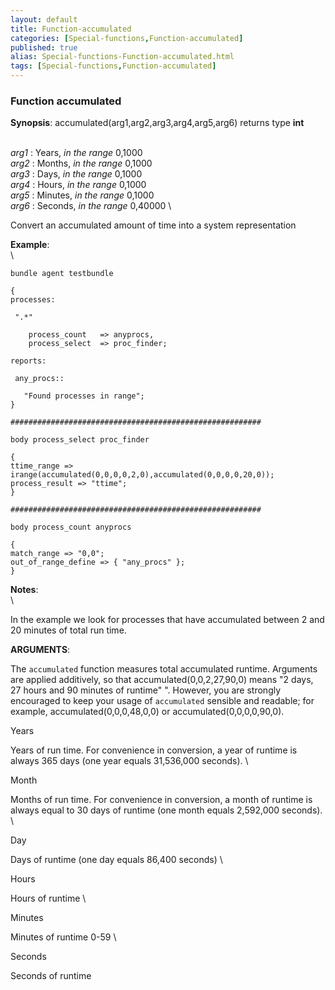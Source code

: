 ```yaml
---
layout: default
title: Function-accumulated
categories: [Special-functions,Function-accumulated]
published: true
alias: Special-functions-Function-accumulated.html
tags: [Special-functions,Function-accumulated]
---
```


### Function accumulated

**Synopsis**: accumulated(arg1,arg2,arg3,arg4,arg5,arg6) returns type
**int**

\
 *arg1* : Years, *in the range* 0,1000 \
 *arg2* : Months, *in the range* 0,1000 \
 *arg3* : Days, *in the range* 0,1000 \
 *arg4* : Hours, *in the range* 0,1000 \
 *arg5* : Minutes, *in the range* 0,1000 \
 *arg6* : Seconds, *in the range* 0,40000 \

Convert an accumulated amount of time into a system representation

**Example**:\
 \

~~~~ {.verbatim}
bundle agent testbundle

{
processes:

 ".*"

    process_count   => anyprocs,
    process_select  => proc_finder;

reports:

 any_procs::

   "Found processes in range";
}

########################################################

body process_select proc_finder

{
ttime_range => irange(accumulated(0,0,0,0,2,0),accumulated(0,0,0,0,20,0));
process_result => "ttime";
}

########################################################

body process_count anyprocs

{
match_range => "0,0";
out_of_range_define => { "any_procs" };
}
~~~~

**Notes**:\
 \

In the example we look for processes that have accumulated between 2 and
20 minutes of total run time.

**ARGUMENTS**:

The `accumulated` function measures total accumulated runtime. Arguments
are applied additively, so that accumulated(0,0,2,27,90,0) means "2
days, 27 hours and 90 minutes of runtime" ". However, you are strongly
encouraged to keep your usage of `accumulated` sensible and readable;
for example, accumulated(0,0,0,48,0,0) or accumulated(0,0,0,0,90,0).

Years

Years of run time. For convenience in conversion, a year of runtime is
always 365 days (one year equals 31,536,000 seconds). \

Month

Months of run time. For convenience in conversion, a month of runtime is
always equal to 30 days of runtime (one month equals 2,592,000 seconds).
\

Day

Days of runtime (one day equals 86,400 seconds) \

Hours

Hours of runtime \

Minutes

Minutes of runtime 0-59 \

Seconds

Seconds of runtime
